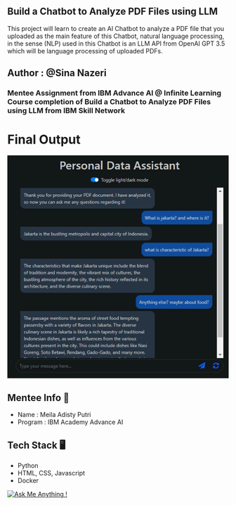 ## Build a Chatbot to Analyze PDF Files using LLM
This project will learn to create an AI Chatbot to analyze a PDF file that you uploaded as the main feature of this Chatbot, natural language processing, in the sense (NLP) used in this Chatbot is an LLM API from OpenAI GPT 3.5 which will be language processing of uploaded PDFs.

## Author : @Sina Nazeri

### Mentee Assignment from IBM Advance AI @ Infinite Learning Course completion of Build a Chatbot to Analyze PDF Files using LLM from IBM Skill Network

# Final Output
![alt text](https://github.com/MeilaAdisty/Build-a-Chatbot-to-Analyze-PDF-Files-using-LLM/blob/main/image.png?raw=true)

## Mentee Info 👧
* Name    : Meila Adisty Putri
* Program : IBM Academy Advance AI

## Tech Stack 🖥
* Python
* HTML, CSS, Javascript
* Docker

[![Ask Me Anything !](https://img.shields.io/badge/Ask%20me-anything-1abc9c.svg)](https://GitHub.com/Naereen/ama)
